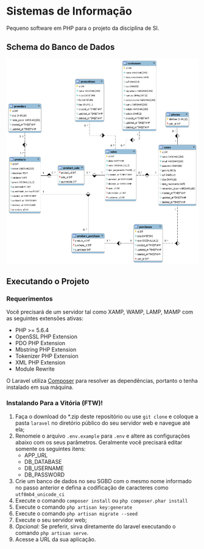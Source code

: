 # Sistemas de Informação

Pequeno software em PHP para o projeto da disciplina de SI.

## Schema do Banco de Dados

![Banco de Dados Bitesbar](/analysis/bitesbar_schema.png)

## Executando o Projeto

### Requerimentos

Você precisará de um servidor tal como XAMP, WAMP, LAMP, MAMP com as seguintes 
extensões ativas:

* PHP >= 5.6.4
* OpenSSL PHP Extension
* PDO PHP Extension
* Mbstring PHP Extension
* Tokenizer PHP Extension
* XML PHP Extension
* Module Rewrite

O Laravel utiliza [Composer](https://getcomposer.org/) para resolver as 
dependências, portanto o tenha instalado em sua máquina.

### Instalando Para a Vitória (FTW)!

1. Faça o download do *.zip deste repositório ou use `git clone` e coloque a 
pasta `laravel` no diretório público do seu servidor web e navegue até ela;
2. Renomeie o arquivo `.env.example` para `.env` e altere as configurações 
abaixo com os seus parâmetros. Geralmente você precisará editar somente os 
seguintes itens:
    - APP_URL
    - DB_DATABASE
    - DB_USERNAME
    - DB_PASSWORD
3. Crie um banco de dados no seu SGBD com o mesmo nome informado no passo 
anterior e defina a codificação de caracteres como `utf8mb4_unicode_ci`
3. Execute o comando `composer install` ou `php composer.phar install`
4. Execute o comando `php artisan key:generate`
5. Execute o comando `php artisan migrate --seed`
6. Execute o seu servidor web;
7. *Opcional:* Se preferir, sirva diretamente do laravel executando o comando 
`php artisan serve`.
8. Acesse a URL da sua aplicação.